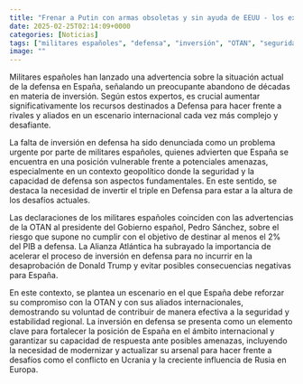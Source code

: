 ```yaml
---
title: "Frenar a Putin con armas obsoletas y sin ayuda de EEUU - los expertos aconsejan a España invertir el triple en Defensa"
date: 2025-02-25T02:14:09+0000
categories: [Noticias]
tags: ["militares españoles", "defensa", "inversión", "OTAN", "seguridad", "amenazas", "modernizar."]
image: ""
---
```


Militares españoles han lanzado una advertencia sobre la situación actual de la defensa en España, señalando un preocupante abandono de décadas en materia de inversión. Según estos expertos, es crucial aumentar significativamente los recursos destinados a Defensa para hacer frente a rivales y aliados en un escenario internacional cada vez más complejo y desafiante.

La falta de inversión en defensa ha sido denunciada como un problema urgente por parte de militares españoles, quienes advierten que España se encuentra en una posición vulnerable frente a potenciales amenazas, especialmente en un contexto geopolítico donde la seguridad y la capacidad de defensa son aspectos fundamentales. En este sentido, se destaca la necesidad de invertir el triple en Defensa para estar a la altura de los desafíos actuales.

Las declaraciones de los militares españoles coinciden con las advertencias de la OTAN al presidente del Gobierno español, Pedro Sánchez, sobre el riesgo que supone no cumplir con el objetivo de destinar al menos el 2% del PIB a defensa. La Alianza Atlántica ha subrayado la importancia de acelerar el proceso de inversión en defensa para no incurrir en la desaprobación de Donald Trump y evitar posibles consecuencias negativas para España.

En este contexto, se plantea un escenario en el que España debe reforzar su compromiso con la OTAN y con sus aliados internacionales, demostrando su voluntad de contribuir de manera efectiva a la seguridad y estabilidad regional. La inversión en defensa se presenta como un elemento clave para fortalecer la posición de España en el ámbito internacional y garantizar su capacidad de respuesta ante posibles amenazas, incluyendo la necesidad de modernizar y actualizar su arsenal para hacer frente a desafíos como el conflicto en Ucrania y la creciente influencia de Rusia en Europa.
    
